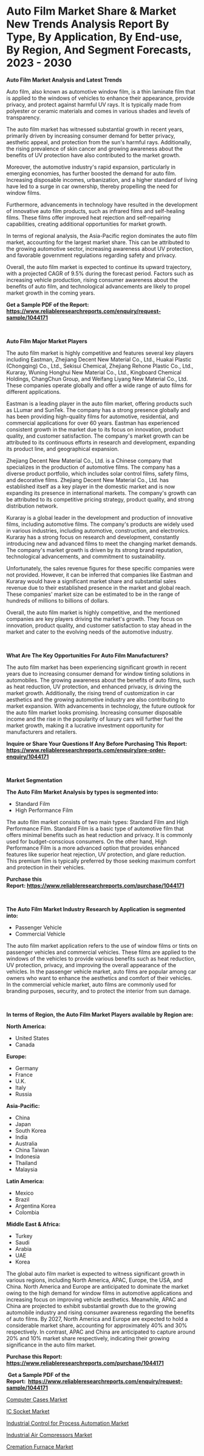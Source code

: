 <p><h1>Auto Film Market Share & Market New Trends Analysis Report By Type, By Application, By End-use, By Region, And Segment Forecasts, 2023 - 2030</h1></p><p><strong>Auto Film Market Analysis and Latest Trends</strong></p>
<p><p>Auto film, also known as automotive window film, is a thin laminate film that is applied to the windows of vehicles to enhance their appearance, provide privacy, and protect against harmful UV rays. It is typically made from polyester or ceramic materials and comes in various shades and levels of transparency.</p><p>The auto film market has witnessed substantial growth in recent years, primarily driven by increasing consumer demand for better privacy, aesthetic appeal, and protection from the sun's harmful rays. Additionally, the rising prevalence of skin cancer and growing awareness about the benefits of UV protection have also contributed to the market growth.</p><p>Moreover, the automotive industry's rapid expansion, particularly in emerging economies, has further boosted the demand for auto film. Increasing disposable incomes, urbanization, and a higher standard of living have led to a surge in car ownership, thereby propelling the need for window films.</p><p>Furthermore, advancements in technology have resulted in the development of innovative auto film products, such as infrared films and self-healing films. These films offer improved heat rejection and self-repairing capabilities, creating additional opportunities for market growth.</p><p>In terms of regional analysis, the Asia-Pacific region dominates the auto film market, accounting for the largest market share. This can be attributed to the growing automotive sector, increasing awareness about UV protection, and favorable government regulations regarding safety and privacy.</p><p>Overall, the auto film market is expected to continue its upward trajectory, with a projected CAGR of 9.5% during the forecast period. Factors such as increasing vehicle production, rising consumer awareness about the benefits of auto film, and technological advancements are likely to propel market growth in the coming years.</p></p>
<p><strong>Get a Sample PDF of the Report:&nbsp; <a href="https://www.reliableresearchreports.com/enquiry/request-sample/1044171">https://www.reliableresearchreports.com/enquiry/request-sample/1044171</a></strong></p>
<p>&nbsp;</p>
<p><strong>Auto Film Major Market Players</strong></p>
<p><p>The auto film market is highly competitive and features several key players including Eastman, Zhejiang Decent New Material Co., Ltd., Huakai Plastic (Chongqing) Co., Ltd., Sekisui Chemical, Zhejiang Rehone Plastic Co., Ltd., Kuraray, Wuning Honghui New Material Co., Ltd., Kingboard Chemical Holdings, ChangChun Group, and Weifang Liyang New Material Co., Ltd. These companies operate globally and offer a wide range of auto films for different applications.</p><p>Eastman is a leading player in the auto film market, offering products such as LLumar and SunTek. The company has a strong presence globally and has been providing high-quality films for automotive, residential, and commercial applications for over 60 years. Eastman has experienced consistent growth in the market due to its focus on innovation, product quality, and customer satisfaction. The company's market growth can be attributed to its continuous efforts in research and development, expanding its product line, and geographical expansion.</p><p>Zhejiang Decent New Material Co., Ltd. is a Chinese company that specializes in the production of automotive films. The company has a diverse product portfolio, which includes solar control films, safety films, and decorative films. Zhejiang Decent New Material Co., Ltd. has established itself as a key player in the domestic market and is now expanding its presence in international markets. The company's growth can be attributed to its competitive pricing strategy, product quality, and strong distribution network.</p><p>Kuraray is a global leader in the development and production of innovative films, including automotive films. The company's products are widely used in various industries, including automotive, construction, and electronics. Kuraray has a strong focus on research and development, constantly introducing new and advanced films to meet the changing market demands. The company's market growth is driven by its strong brand reputation, technological advancements, and commitment to sustainability.</p><p>Unfortunately, the sales revenue figures for these specific companies were not provided. However, it can be inferred that companies like Eastman and Kuraray would have a significant market share and substantial sales revenue due to their established presence in the market and global reach. These companies' market size can be estimated to be in the range of hundreds of millions to billions of dollars.</p><p>Overall, the auto film market is highly competitive, and the mentioned companies are key players driving the market's growth. They focus on innovation, product quality, and customer satisfaction to stay ahead in the market and cater to the evolving needs of the automotive industry.</p></p>
<p>&nbsp;</p>
<p><strong>What Are The Key Opportunities For Auto Film Manufacturers?</strong></p>
<p><p>The auto film market has been experiencing significant growth in recent years due to increasing consumer demand for window tinting solutions in automobiles. The growing awareness about the benefits of auto films, such as heat reduction, UV protection, and enhanced privacy, is driving the market growth. Additionally, the rising trend of customization in car aesthetics and the growing automotive industry are also contributing to market expansion. With advancements in technology, the future outlook for the auto film market looks promising. Increasing consumer disposable income and the rise in the popularity of luxury cars will further fuel the market growth, making it a lucrative investment opportunity for manufacturers and retailers.</p></p>
<p><strong>Inquire or Share Your Questions If Any Before Purchasing This Report: <a href="https://www.reliableresearchreports.com/enquiry/pre-order-enquiry/1044171">https://www.reliableresearchreports.com/enquiry/pre-order-enquiry/1044171</a></strong></p>
<p>&nbsp;</p>
<p><strong>Market Segmentation</strong></p>
<p><strong>The Auto Film Market Analysis by types is segmented into:</strong></p>
<p><ul><li>Standard Film</li><li>High Performance Film</li></ul></p>
<p><p>The auto film market consists of two main types: Standard Film and High Performance Film. Standard Film is a basic type of automotive film that offers minimal benefits such as heat reduction and privacy. It is commonly used for budget-conscious consumers. On the other hand, High Performance Film is a more advanced option that provides enhanced features like superior heat rejection, UV protection, and glare reduction. This premium film is typically preferred by those seeking maximum comfort and protection in their vehicles.</p></p>
<p><strong>Purchase this Report:&nbsp;<a href="https://www.reliableresearchreports.com/purchase/1044171">https://www.reliableresearchreports.com/purchase/1044171</a></strong></p>
<p>&nbsp;</p>
<p><strong>The Auto Film Market Industry Research by Application is segmented into:</strong></p>
<p><ul><li>Passenger Vehicle</li><li>Commercial Vehicle</li></ul></p>
<p><p>The auto film market application refers to the use of window films or tints on passenger vehicles and commercial vehicles. These films are applied to the windows of the vehicles to provide various benefits such as heat reduction, UV protection, privacy, and improving the overall appearance of the vehicles. In the passenger vehicle market, auto films are popular among car owners who want to enhance the aesthetics and comfort of their vehicles. In the commercial vehicle market, auto films are commonly used for branding purposes, security, and to protect the interior from sun damage.</p></p>
<p>&nbsp;</p>
<p><strong>In terms of Region, the Auto Film Market Players available by Region are:</strong></p>
<p>
    <p> <strong> North America: </strong>
        <ul>
            <li>United States</li>
            <li>Canada</li>
        </ul>
        </p> 
    <p> <strong> Europe: </strong>
        <ul>
            <li>Germany</li>
            <li>France</li>
            <li>U.K.</li>
            <li>Italy</li>
            <li>Russia</li>
        </ul>
        </p> 
    <p> <strong> Asia-Pacific: </strong>
        <ul>
            <li>China</li>
            <li>Japan</li>
            <li>South Korea</li>
            <li>India</li>
            <li>Australia</li>
            <li>China Taiwan</li>
            <li>Indonesia</li>
            <li>Thailand</li>
            <li>Malaysia</li>
        </ul>
        </p> 
    <p> <strong> Latin America: </strong>
        <ul>
            <li>Mexico</li>
            <li>Brazil</li>
            <li>Argentina Korea</li>
            <li>Colombia</li>
        </ul>
        </p> 
    <p> <strong> Middle East & Africa: </strong>
        <ul>
            <li>Turkey</li>
            <li>Saudi</li>
            <li>Arabia</li>
            <li>UAE</li>
            <li>Korea</li>
        </ul>
    </p>
    </p>
<p><p>The global auto film market is expected to witness significant growth in various regions, including North America, APAC, Europe, the USA, and China. North America and Europe are anticipated to dominate the market owing to the high demand for window films in automotive applications and increasing focus on improving vehicle aesthetics. Meanwhile, APAC and China are projected to exhibit substantial growth due to the growing automobile industry and rising consumer awareness regarding the benefits of auto films. By 2027, North America and Europe are expected to hold a considerable market share, accounting for approximately 40% and 30% respectively. In contrast, APAC and China are anticipated to capture around 20% and 10% market share respectively, indicating their growing significance in the auto film market.</p></p>
<p><strong>Purchase this Report: <a href="https://www.reliableresearchreports.com/purchase/1044171">https://www.reliableresearchreports.com/purchase/1044171</a></strong></p>
<p>&nbsp;<strong>Get a Sample PDF of the Report:&nbsp;&nbsp;<a href="https://www.reliableresearchreports.com/enquiry/request-sample/1044171">https://www.reliableresearchreports.com/enquiry/request-sample/1044171</a></strong></p>
<p><strong></strong></p>
<p><p><a href="https://medium.com/@pinkierau1998/computer-cases-market-research-report-its-history-and-forecast-2023-to-2030-4bddebcd7945">Computer Cases Market</a></p><p><a href="https://www.linkedin.com/pulse/ic-socket-market-size-share-global-analysis-report-2023-5ccse/">IC Socket Market</a></p><p><a href="https://www.linkedin.com/pulse/industrial-control-process-automation-market-research-report-bcxie/">Industrial Control for Process Automation Market</a></p><p><a href="https://www.linkedin.com/pulse/industrial-air-compressors-market-challenges-opportunities-growth-uzmce/">Industrial Air Compressors Market</a></p><p><a href="https://medium.com/@darbyledner/cremation-furnace-market-size-and-market-trends-complete-industry-overview-2023-to-2030-5803c4b6eca9">Cremation Furnace Market</a></p></p>
